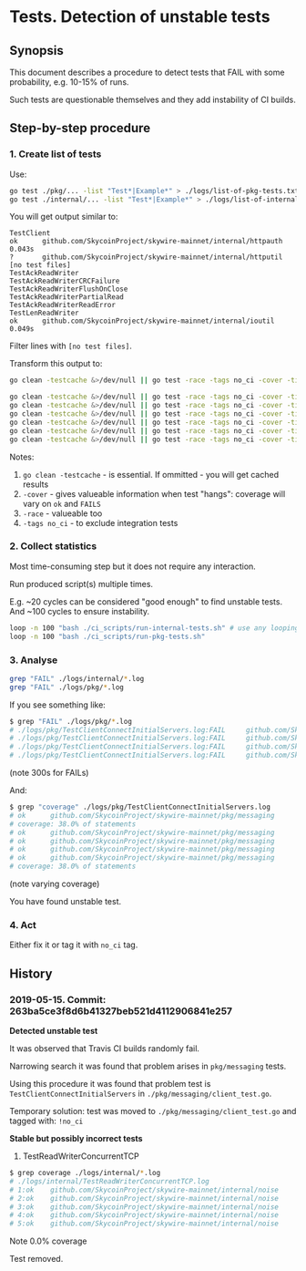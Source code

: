 # Tests. Detection of unstable tests

## Synopsis

This document describes a procedure to detect tests that FAIL with some probability, e.g. 10-15% of runs.

Such tests are questionable themselves and they add instability of CI builds.

## Step-by-step procedure

### 1. Create list of tests

Use:

```bash
go test ./pkg/... -list "Test*|Example*" > ./logs/list-of-pkg-tests.txt  # use another path or filename if you wish
go test ./internal/... -list "Test*|Example*" > ./logs/list-of-internal-tests.txt
```

You will get output similar to:

```text
TestClient
ok  	github.com/SkycoinProject/skywire-mainnet/internal/httpauth	0.043s
?   	github.com/SkycoinProject/skywire-mainnet/internal/httputil	[no test files]
TestAckReadWriter
TestAckReadWriterCRCFailure
TestAckReadWriterFlushOnClose
TestAckReadWriterPartialRead
TestAckReadWriterReadError
TestLenReadWriter
ok  	github.com/SkycoinProject/skywire-mainnet/internal/ioutil	0.049s
```

Filter lines with `[no test files]`.

Transform this output to:

```bash
go clean -testcache &>/dev/null || go test -race -tags no_ci -cover -timeout=5m github.com/SkycoinProject/skywire-mainnet/internal/httpauth -run TestClient >> ./logs/internal/TestClient.log

go clean -testcache &>/dev/null || go test -race -tags no_ci -cover -timeout=5m github.com/SkycoinProject/skywire-mainnet/internal/ioutil	-run TestAckReadWriter  >>./logs/internal/TestAckReadWriter.log
go clean -testcache &>/dev/null || go test -race -tags no_ci -cover -timeout=5m github.com/SkycoinProject/skywire-mainnet/internal/ioutil	-run TestAckReadWriterCRCFailure  >>./logs/internal/TestAckReadWriterCRCFailure.log
go clean -testcache &>/dev/null || go test -race -tags no_ci -cover -timeout=5m github.com/SkycoinProject/skywire-mainnet/internal/ioutil	-run TestAckReadWriterFlushOnClose  >>./logs/internal/TestAckReadWriterFlushOnClose.log
go clean -testcache &>/dev/null || go test -race -tags no_ci -cover -timeout=5m github.com/SkycoinProject/skywire-mainnet/internal/ioutil	-run TestAckReadWriterPartialRead  >>./logs/internal/TestAckReadWriterPartialRead.log
go clean -testcache &>/dev/null || go test -race -tags no_ci -cover -timeout=5m github.com/SkycoinProject/skywire-mainnet/internal/ioutil	-run TestAckReadWriterReadError  >>./logs/internal/TestAckReadWriterReadError.log
go clean -testcache &>/dev/null || go test -race -tags no_ci -cover -timeout=5m github.com/SkycoinProject/skywire-mainnet/internal/ioutil	-run TestLenReadWriter  >>./logs/internal/TestLenReadWriter.log
```

Notes:

1. `go clean -testcache` - is essential. If ommitted - you will get cached results
2. `-cover` - gives valueable information when test "hangs": coverage will vary on `ok` and `FAILS`
3. `-race` - valueable too
4. `-tags no_ci` - to exclude integration tests

### 2. Collect statistics

Most time-consuming step but it does not require any interaction.

Run produced script(s) multiple times.

E.g. ~20 cycles can be considered "good enough" to find unstable tests.
And ~100 cycles  to ensure instability.

```sh
loop -n 100 "bash ./ci_scripts/run-internal-tests.sh" # use any looping method at your disposal
loop -n 100 "bash ./ci_scripts/run-pkg-tests.sh"
```

### 3. Analyse

```sh
grep "FAIL" ./logs/internal/*.log
grep "FAIL" ./logs/pkg/*.log
```

If you see something like:

```sh
$ grep "FAIL" ./logs/pkg/*.log
# ./logs/pkg/TestClientConnectInitialServers.log:FAIL     github.com/SkycoinProject/skywire-mainnet/pkg/messaging        300.838s
# ./logs/pkg/TestClientConnectInitialServers.log:FAIL     github.com/SkycoinProject/skywire-mainnet/pkg/messaging        300.849s
# ./logs/pkg/TestClientConnectInitialServers.log:FAIL     github.com/SkycoinProject/skywire-mainnet/pkg/messaging        300.844s
# ./logs/pkg/TestClientConnectInitialServers.log:FAIL     github.com/SkycoinProject/skywire-mainnet/pkg/messaging        300.849s
```

(note  300s for FAILs)

And:

```sh
$ grep "coverage" ./logs/pkg/TestClientConnectInitialServers.log  
# ok      github.com/SkycoinProject/skywire-mainnet/pkg/messaging        3.049s  coverage: 39.5% of statements
# coverage: 38.0% of statements
# ok      github.com/SkycoinProject/skywire-mainnet/pkg/messaging        3.072s  coverage: 39.5% of statements
# ok      github.com/SkycoinProject/skywire-mainnet/pkg/messaging        3.073s  coverage: 39.5% of statements
# ok      github.com/SkycoinProject/skywire-mainnet/pkg/messaging        3.071s  coverage: 39.5% of statements
# ok      github.com/SkycoinProject/skywire-mainnet/pkg/messaging        3.050s  coverage: 39.5% of statements
# coverage: 38.0% of statements
```

(note varying coverage)

You have found unstable test.

### 4. Act

Either fix it or tag it with `no_ci` tag.

## History

### 2019-05-15. Commit: 263ba5ce3f8d6b41327beb521d4112906841e257

**Detected unstable test**

It was observed that Travis CI builds randomly fail.

Narrowing search it was found that problem arises in `pkg/messaging` tests.

Using this procedure it was found that problem test is `TestClientConnectInitialServers` in `./pkg/messaging/client_test.go`.

Temporary solution: test was moved to `./pkg/messaging/client_test.go` and tagged with: `!no_ci`

**Stable but possibly incorrect tests**


1. TestReadWriterConcurrentTCP
```sh
$ grep coverage ./logs/internal/*.log
# ./logs/internal/TestReadWriterConcurrentTCP.log
# 1:ok    github.com/SkycoinProject/skywire-mainnet/internal/noise       1.545s  coverage: 0.0% of statements
# 2:ok    github.com/SkycoinProject/skywire-mainnet/internal/noise       1.427s  coverage: 0.0% of statements
# 3:ok    github.com/SkycoinProject/skywire-mainnet/internal/noise       1.429s  coverage: 0.0% of statements
# 4:ok    github.com/SkycoinProject/skywire-mainnet/internal/noise       1.429s  coverage: 0.0% of statements
# 5:ok    github.com/SkycoinProject/skywire-mainnet/internal/noise       1.436s  coverage: 0.0% of statements
```

Note 0.0% coverage

Test removed.
